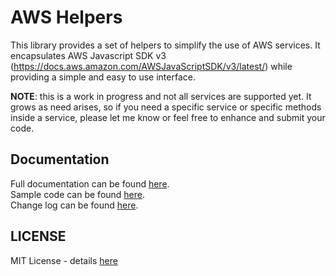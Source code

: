 # AWS Helpers

This library provides a set of helpers to simplify the use of AWS services.
It encapsulates AWS Javascript SDK v3 (https://docs.aws.amazon.com/AWSJavaScriptSDK/v3/latest/) while providing a simple and easy to use interface.

**NOTE**: this is a work in progress and not all services are supported yet. It grows as need arises, so if you need a specific service or specific methods inside a service, please let me know or feel free to enhance and submit your code.

## Documentation

Full documentation can be found [here](https://github.com/danielyaghil/aws-helpers/tree/main/docs).  
Sample code can be found [here](https://github.com/danielyaghil/aws-helpers/tree/main/samples).  
Change log can be found [here](https://github.com/danielyaghil/aws-helpers/blob/main/CHANGELOG.md).

## LICENSE

MIT License - details [here](https://github.com/danielyaghil/aws-helpers/blob/main/LICENSE)
